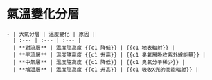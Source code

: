 # 氣溫變化分層
	- | 大氣分層 | 溫度變化 | 原因 |
	  | :--- | :--- | :--- |
	  | **對流層** | 溫度隨高度 {{c1 降低}} | {{c1 地表輻射}} |
	  | **平流層** | 溫度隨高度 {{c1 升高}} | {{c1 臭氧層吸收紫外線能量}} |
	  | **中氣層** | 溫度隨高度 {{c1 降低}} | {{c1 臭氧分子稀少}} |
	  | **增溫層** | 溫度隨高度 {{c1 升高}} | {{c1 吸收X光的高能輻射}} |
